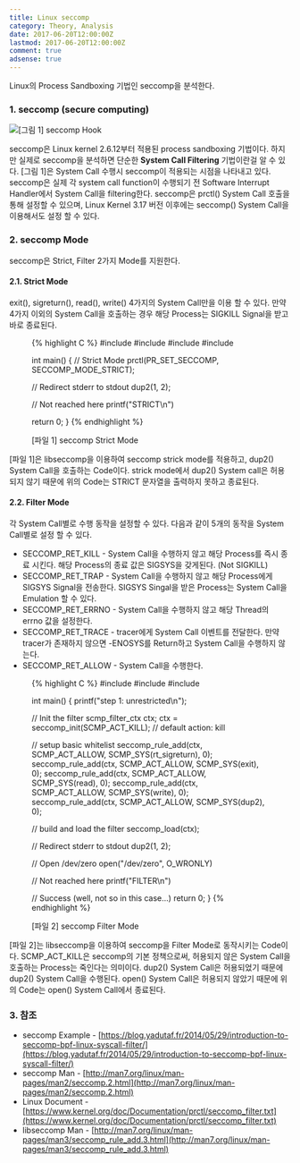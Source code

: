 ```yaml
---
title: Linux seccomp
category: Theory, Analysis
date: 2017-06-20T12:00:00Z
lastmod: 2017-06-20T12:00:00Z
comment: true
adsense: true
---
```


Linux의 Process Sandboxing 기법인 seccomp을 분석한다.

### 1. seccomp (secure computing)

![[그림 1] seccomp Hook]({{site.baseurl}}/images/theory_analysis/Linux_seccomp/seccomp_Hook.PNG)

seccomp은 Linux kernel 2.6.12부터 적용된 process sandboxing 기법이다. 하지만 실제로 seccomp을 분석하면 단순한 **System Call Filtering** 기법이란걸 알 수 있다. [그림 1]은 System Call 수행시 seccomp이 적용되는 시점을 나타내고 있다. seccomp은 실제 각 system call function이 수행되기 전 Software Interrupt Handler에서 System Call을 filtering한다. seccomp은 prctl() System Call 호출을 통해 설정할 수 있으며, Linux Kernel 3.17 버전 이후에는 seccomp() System Call을 이용해서도 설정 할 수 있다.

### 2. seccomp Mode

seccomp은 Strict, Filter 2가지 Mode를 지원한다.

#### 2.1. Strict Mode

exit(), sigreturn(), read(), write() 4가지의 System Call만을 이용 할 수 있다. 만약 4가지 이외의 System Call을 호출하는 경우 해당 Process는 SIGKILL Signal을 받고 바로 종료된다.

<figure>
{% highlight C %}
#include <stdio.h>
#include <sys/prctl.h>
#include <linux/seccomp.h>
#include <unistd.h>

int main() {
  // Strict Mode
  prctl(PR_SET_SECCOMP, SECCOMP_MODE_STRICT);

  // Redirect stderr to stdout
  dup2(1, 2);

  // Not reached here
  printf("STRICT\n")

  return 0;
}
{% endhighlight %}
<figcaption class="caption">[파일 1] seccomp Strict Mode</figcaption>
</figure>

[파일 1]은 libseccomp을 이용하여 seccomp strick mode를 적용하고, dup2() System Call을 호출하는 Code이다. strick mode에서 dup2() System call은 허용되지 않기 때문에 위의 Code는 STRICT 문자열을 출력하지 못하고 종료된다.

#### 2.2. Filter Mode

각 System Call별로 수행 동작을 설정할 수 있다. 다음과 같이 5개의 동작을 System Call별로 설정 할 수 있다.

* SECCOMP_RET_KILL - System Call을 수행하지 않고 해당 Process를 즉시 종료 시킨다. 해당 Process의 종료 값은 SIGSYS을 갖게된다. (Not SIGKILL)
* SECCOMP_RET_TRAP - System Call을 수행하지 않고 해당 Process에게 SIGSYS Signal을 전송한다. SIGSYS Singal을 받은 Process는 System Call을 Emulation 할 수 있다.
* SECCOMP_RET_ERRNO - System Call을 수행하지 않고 해당 Thread의 errno 값을 설정한다.
* SECCOMP_RET_TRACE - tracer에게 System Call 이벤트를 전달한다. 만약 tracer가 존재하지 않으면 -ENOSYS를 Return하고 System Call을 수행하지 않는다.
* SECCOMP_RET_ALLOW - System Call을 수행한다.

<figure>
{% highlight C %}
#include <stdio.h>
#include <unistd.h>
#include <seccomp.h>

int main() {
  printf("step 1: unrestricted\n");

  // Init the filter
  scmp_filter_ctx ctx;
  ctx = seccomp_init(SCMP_ACT_KILL); // default action: kill

  // setup basic whitelist
  seccomp_rule_add(ctx, SCMP_ACT_ALLOW, SCMP_SYS(rt_sigreturn), 0);
  seccomp_rule_add(ctx, SCMP_ACT_ALLOW, SCMP_SYS(exit), 0);
  seccomp_rule_add(ctx, SCMP_ACT_ALLOW, SCMP_SYS(read), 0);
  seccomp_rule_add(ctx, SCMP_ACT_ALLOW, SCMP_SYS(write), 0);
  seccomp_rule_add(ctx, SCMP_ACT_ALLOW, SCMP_SYS(dup2), 0);

  // build and load the filter
  seccomp_load(ctx);

  // Redirect stderr to stdout
  dup2(1, 2);

  // Open /dev/zero
  open("/dev/zero", O_WRONLY)

  // Not reached here
  printf("FILTER\n")

  // Success (well, not so in this case...)
  return 0;
}
{% endhighlight %}
<figcaption class="caption">[파일 2] seccomp Filter Mode</figcaption>
</figure>

[파일 2]는 libseccomp을 이용하여 seccomp을 Filter Mode로 동작시키는 Code이다. SCMP_ACT_KILL은 seccomp의 기본 정책으로써, 허용되지 않은 System Call을 호출하는 Process는 죽인다는 의미이다. dup2() System Call은 허용되었기 때문에 dup2() System Call을 수행된다. open() System Call은 허용되지 않았기 때문에 위의 Code는 open() System Call에서 종료된다.

### 3. 참조

* seccomp Example - [https://blog.yadutaf.fr/2014/05/29/introduction-to-seccomp-bpf-linux-syscall-filter/](https://blog.yadutaf.fr/2014/05/29/introduction-to-seccomp-bpf-linux-syscall-filter/)
* seccomp Man - [http://man7.org/linux/man-pages/man2/seccomp.2.html](http://man7.org/linux/man-pages/man2/seccomp.2.html)
* Linux Document - [https://www.kernel.org/doc/Documentation/prctl/seccomp_filter.txt](https://www.kernel.org/doc/Documentation/prctl/seccomp_filter.txt)
* libseccomp Man - [http://man7.org/linux/man-pages/man3/seccomp_rule_add.3.html](http://man7.org/linux/man-pages/man3/seccomp_rule_add.3.html)
